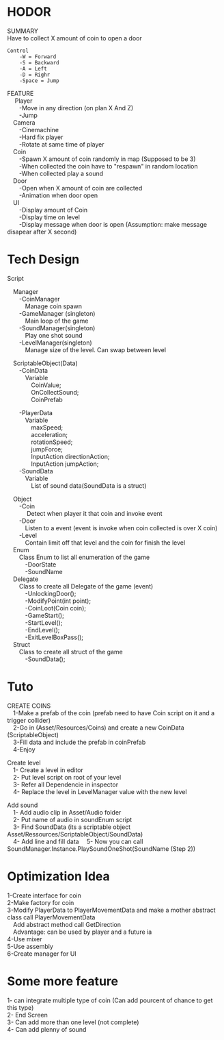 
# HODOR

SUMMARY  
    Have to collect X amount of coin to open a door

	Control  
		-W = Forward  
		-S = Backward  
		-A = Left  
		-D = Righr  
		-Space = Jump  
  
  
FEATURE  
	&emsp; Player  
&emsp;&emsp;-Move in any direction (on plan X And Z)  
&emsp;&emsp;-Jump  
&emsp;Camera  
&emsp;&emsp;-Cinemachine  
&emsp;&emsp;-Hard fix player  
&emsp;&emsp;-Rotate at same time of player  
&emsp;Coin  
&emsp;&emsp;-Spawn X amount of coin randomly in map (Supposed to be 3)  
&emsp;&emsp;-When collected the coin have to "respawn" in random location  
&emsp;&emsp;-When collected play a sound  
&emsp;Door  
&emsp;&emsp;-Open when X amount of coin are collected  
&emsp;&emsp;-Animation when door open  
&emsp;UI  
&emsp;&emsp;-Display amount of Coin  
&emsp;&emsp;-Display time on level  
&emsp;&emsp;-Display message when door is open (Assumption: make message disapear after X second)  

  
# Tech Design  
Script  

&emsp;Manager  
&emsp;&emsp;-CoinManager  
&emsp;&emsp;&emsp;Manage coin spawn    
&emsp;&emsp;-GameManager (singleton)  
&emsp;&emsp;&emsp;Main loop of the game  
&emsp;&emsp;-SoundManager(singleton)  
&emsp;&emsp;&emsp;Play one shot sound  
&emsp;&emsp;-LevelManager(singleton)  
&emsp;&emsp;&emsp;Manage size of the level. Can swap between level  

&emsp;ScriptableObject(Data)  
&emsp;&emsp;-CoinData  
&emsp;&emsp;&emsp;Variable  
&emsp;&emsp;&emsp;&emsp;CoinValue;  
&emsp;&emsp;&emsp;&emsp;OnCollectSound;  
&emsp;&emsp;&emsp;&emsp;CoinPrefab  

&emsp;&emsp;-PlayerData  
&emsp;&emsp;&emsp;Variable  
&emsp;&emsp;&emsp;&emsp;maxSpeed;  
&emsp;&emsp;&emsp;&emsp;acceleration;  
&emsp;&emsp;&emsp;&emsp;rotationSpeed;  
&emsp;&emsp;&emsp;&emsp;jumpForce;  
&emsp;&emsp;&emsp;&emsp;InputAction directionAction;  
&emsp;&emsp;&emsp;&emsp;InputAction jumpAction;  
&emsp;&emsp;-SoundData  
&emsp;&emsp;&emsp;Variable  
&emsp;&emsp;&emsp;&emsp;List of sound data(SoundData is a struct)  

&emsp;Object  
&emsp;&emsp;-Coin  
&emsp;&emsp;&emsp; Detect when player it that coin and invoke event  
&emsp;&emsp;-Door  
&emsp;&emsp;&emsp;Listen to a event (event is invoke when coin collected is over X coin)  
&emsp;&emsp;-Level  
&emsp;&emsp;&emsp;Contain limit off that level and the coin for finish the level  
&emsp;Enum  
&emsp;&emsp;Class Enum to list all enumeration of the game  
&emsp;&emsp;&emsp;-DoorState  
&emsp;&emsp;&emsp;-SoundName  
&emsp;Delegate  
&emsp;&emsp;Class to create all Delegate of the game (event)  
&emsp;&emsp;&emsp;-UnlockingDoor();  
&emsp;&emsp;&emsp;-ModifyPoint(int point);  
&emsp;&emsp;&emsp;-CoinLoot(Coin coin);  
&emsp;&emsp;&emsp;-GameStart();  
&emsp;&emsp;&emsp;-StartLevel();  
&emsp;&emsp;&emsp;-EndLevel();  
&emsp;&emsp;&emsp;-ExitLevelBoxPass();  
&emsp;Struct  
&emsp;&emsp;Class to create all struct of the game  
&emsp;&emsp;&emsp;-SoundData();
  
# Tuto

CREATE COINS  
&emsp;1-Make a prefab of the coin (prefab need to have Coin script on it and a trigger collider)  
&emsp;2-Go in (Asset/Resources/Coins) and create a new CoinData (ScriptableObject)  
&emsp;3-Fill data and include the prefab in coinPrefab  
&emsp;4-Enjoy  

Create level  
&emsp;1- Create a level in editor   
&emsp;2- Put level script on root of your level  
&emsp;3- Refer all Dependencie in inspector  
&emsp;4- Replace the level in LevelManager value with the new level  

Add sound  
&emsp;1- Add audio clip in Asset/Audio folder   
&emsp;2- Put name of audio in soundEnum script   
&emsp;3- Find SoundData (its a scriptable object Asset/Ressources/ScriptableObject/SoundData)  
&emsp;4- Add line and fill data
&emsp;5- Now you can call SoundManager.Instance.PlaySoundOneShot(SoundName (Step 2))    

# Optimization Idea
1-Create interface for coin  
2-Make factory for coin  
3-Modify PlayerData to PlayerMovementData and make a mother abstract class call PlayerMovementData  
&emsp;Add abstract method call GetDirection  
&emsp;Advantage: can be used by player and a future ia  
4-Use mixer  
5-Use assembly  
6-Create manager for UI  

# Some more feature  
1- can integrate multiple type of coin (Can add pourcent of chance to get this type)  
2- End Screen  
3- Can add more than one level (not complete)  
4- Can add plenny of sound  
